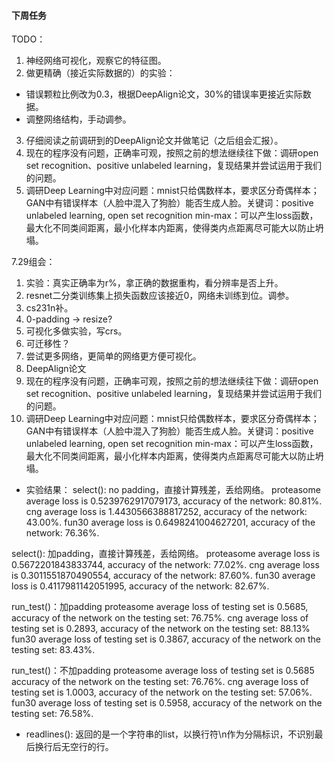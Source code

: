 #### 下周任务
TODO：
1. 神经网络可视化，观察它的特征图。
2. 做更精确（接近实际数据的）的实验：
- 错误颗粒比例改为0.3，根据DeepAlign论文，30%的错误率更接近实际数据。
- 调整网络结构，手动调参。
3. 仔细阅读之前调研到的DeepAlign论文并做笔记（之后组会汇报）。
4. 现在的程序没有问题，正确率可观，按照之前的想法继续往下做：调研open set recognition、positive unlabeled learning，复现结果并尝试运用于我们的问题。
5. 调研Deep Learning中对应问题：mnist只给偶数样本，要求区分奇偶样本；GAN中有错误样本（人脸中混入了狗脸）能否生成人脸。关键词：positive unlabeled learning, open set recognition
min-max：可以产生loss函数，最大化不同类间距离，最小化样本内距离，使得类内点距离尽可能大以防止坍塌。

7.29组会：
1. 实验：真实正确率为r%，拿正确的数据重构，看分辨率是否上升。
2. resnet二分类训练集上损失函数应该接近0，网络未训练到位。调参。
3. cs231n补。
4. 0-padding -> resize?
5. 可视化多做实验，写crs。
6. 可迁移性？
7. 尝试更多网络，更简单的网络更方便可视化。
8. DeepAlign论文
9. 现在的程序没有问题，正确率可观，按照之前的想法继续往下做：调研open set recognition、positive unlabeled learning，复现结果并尝试运用于我们的问题。
10. 调研Deep Learning中对应问题：mnist只给偶数样本，要求区分奇偶样本；GAN中有错误样本（人脸中混入了狗脸）能否生成人脸。关键词：positive unlabeled learning, open set recognition
min-max：可以产生loss函数，最大化不同类间距离，最小化样本内距离，使得类内点距离尽可能大以防止坍塌。

- 实验结果：
select(): no padding，直接计算残差，丢给网络。
proteasome average loss is 0.5239762917079173, accuracy of the network: 80.81%.
cng average loss is 1.4430566388817252, accuracy of the network: 43.00%.
fun30 average loss is 0.6498241004627201, accuracy of the network: 76.36%.

select(): 加padding，直接计算残差，丢给网络。
proteasome average loss is 0.5672201843833744, accuracy of the network: 77.02%.
cng average loss is 0.3011551870490554, accuracy of the network: 87.60%.
fun30 average loss is 0.4117981142051995, accuracy of the network: 82.67%.

run_test()：加padding
proteasome average loss of testing set is 0.5685, accuracy of the network on the testing set: 76.75%.
cng average loss of testing set is 0.2893, accuracy of the network on the testing set: 88.13%
fun30 average loss of testing set is 0.3867, accuracy of the network on the testing set: 83.43%.

run_test()：不加padding
proteasome average loss of testing set is 0.5685 accuracy of the network on the testing set: 76.76%.
cng average loss of testing set is 1.0003, accuracy of the network on the testing set: 57.06%.
fun30 average loss of testing set is 0.5958, accuracy of the network on the testing set: 76.58%.

- readlines(): 返回的是一个字符串的list，以换行符\n作为分隔标识，不识别最后换行后无空行的行。
